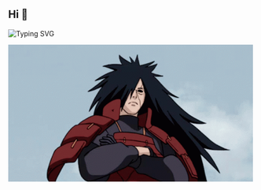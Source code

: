 ## Hi 👋
![Typing SVG](https://readme-typing-svg.demolab.com/?lines=Hi+oy+ni+kaon+na+ka?!&center=true&size=20)

![My Image](https://github.com/JonardPasilan/JonardPasilan/blob/main/download.gif?raw=true)



